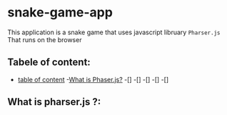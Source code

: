# snake-game-app

This application is a snake game that uses javascript libruary `Pharser.js`
That runs on the browser

## Tabele of content:

* [table of content](#tabele-of-content)
    -[What is Phaser.js?](#what-is-pharserjs-)
    -[]
    -[]
    -[]
    -[]
    -[]

## What is pharser.js ?:



